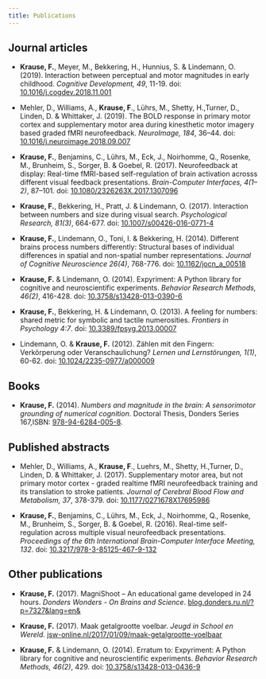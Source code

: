 ```yaml
---
title: Publications
---
```


## Journal articles

* **Krause, F.**, Meyer, M., Bekkering, H., Hunnius, S. & Lindemann, O. (2019).
Interaction between perceptual and motor magnitudes in early childhood.
_Cognitive Development, 49_, 11-19.
doi: [10.1016/j.cogdev.2018.11.001](https://doi.org/10.1016/j.cogdev.2018.11.001)

* Mehler, D., Williams, A., **Krause, F**., Lührs, M., Shetty, H.,Turner, D.,
Linden, D. & Whittaker, J. (2019). The BOLD response in primary motor cortex
and supplementary motor area during kinesthetic motor imagery based graded
fMRI neurofeedback. _NeuroImage, 184_, 36–44.
doi: [10.1016/j.neuroimage.2018.09.007](https://doi.org/10.1016/j.neuroimage.2018.09.007)

* **Krause, F.**, Benjamins, C., Lührs, M., Eck, J., Noirhomme, Q., Rosenke,
M., Brunheim, S., Sorger, B. & Goebel, R. (2017). Neurofeedback at display:
Real-time fMRI-based self-regulation of brain activation acrosss different
visual feedback presentations. _Brain-Computer Interfaces, 4(1–2)_, 87–101.
doi: [10.1080/2326263X.2017.1307096](https://doi.org/10.1080/2326263X.2017.1307096)

* **Krause, F.**, Bekkering, H., Pratt, J. & Lindemann, O. (2017). Interaction
between numbers and size during visual search. _Psychological Research,
81(3)_, 664-677.
doi: [10.1007/s00426-016-0771-4](https://doi.org/10.1007/s00426-016-0771-4)

* **Krause, F.**, Lindemann, O., Toni, I. & Bekkering, H. (2014). Different
brains process numbers differently: Structural bases of individual
differences in spatial and non-spatial number representations. _Journal of
Cognitive Neuroscience 26(4)_, 768-776.
doi: [10.1162/jocn_a_00518](https://doi.org/10.1162/jocn_a_00518)

* **Krause, F.** & Lindemann, O. (2014). Expyriment: A Python library for
cognitive and neuroscientific experiments. _Behavior Research Methods,
46(2)_, 416-428.
doi: [10.3758/s13428-013-0390-6](https://doi.org/10.3758/s13428-013-0390-6)

* **Krause, F.**, Bekkering, H. & Lindemann, O. (2013). A feeling for numbers:
shared metric for symbolic and tactile numerosities. _Frontiers in Psychology
4:7_.
doi: [10.3389/fpsyg.2013.00007](https://doi.org/10.3389/fpsyg.2013.00007)

* Lindemann, O. & **Krause, F.** (2012). Zählen mit den Fingern: Verkörperung
oder Veranschaulichung? _Lernen und Lernstörungen, 1(1)_, 60-62.
doi: [10.1024/2235-0977/a000009](https://doi.org/10.1024/2235-0977/a000009)

## Books

* **Krause, F.** (2014). _Numbers and magnitude in the brain: A sensorimotor
grounding of numerical cognition_. Doctoral Thesis, Donders Series 167,ISBN:
[978-94-6284-005-8](http://hdl.handle.net/2066/130434).

## Published abstracts

* Mehler, D., Williams, A., **Krause, F**., Luehrs, M., Shetty, H.,Turner, D.,
Linden, D. & Whittaker, J. (2017). Supplementary motor area, but not primary
motor cortex - graded realtime fMRI neurofeedback training and its
translation to stroke patients. _Journal of Cerebral Blood Flow and
Metabolism, 37_, 378-379.
doi: [10.1177/0271678X17695986](https://doi.org/10.1177/0271678X17695986)

* **Krause, F.**, Benjamins, C., Lührs, M., Eck, J., Noirhomme, Q., Rosenke,
M., Brunheim, S., Sorger, B. & Goebel, R. (2016). Real-time self-regulation
across multiple visual neurofeedback presentations. _Proceedings of the 6th
International Brain-Computer Interface Meeting, 132_.
doi: [10.3217/978-3-85125-467-9-132](https://doi.org/10.3217/978-3-85125-467-9-132)

## Other publications

* **Krause, F.** (2017). MagniShoot – An educational game developed in 24
hours. _Donders Wonders - On Brains and Science_.
[blog.donders.ru.nl/?p=7327&lang=en&](http://blog.donders.ru.nl/?p=7327&lang=en&)

* **Krause, F.** (2017). Maak getalgrootte voelbar. _Jeugd in School en Wereld_.
[jsw-online.nl/2017/01/09/maak-getalgrootte-voelbaar](http://jsw-online.nl/2017/01/09/maak-getalgrootte-voelbaar/)

* **Krause, F.** & Lindemann, O. (2014). Erratum to: Expyriment: A Python
library for cognitive and neuroscientific experiments. _Behavior Research
Methods, 46(2)_, 429.
doi: [10.3758/s13428-013-0436-9](https://doi.org/10.3758/s13428-013-0436-9)
